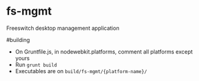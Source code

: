 fs-mgmt
=======

Freeswitch desktop management application

#building

* On Gruntfile.js, in nodewebkit.platforms, comment all platforms except yours
* Run ```grunt build```
* Executables are on ```build/fs-mgmt/{platform-name}/```